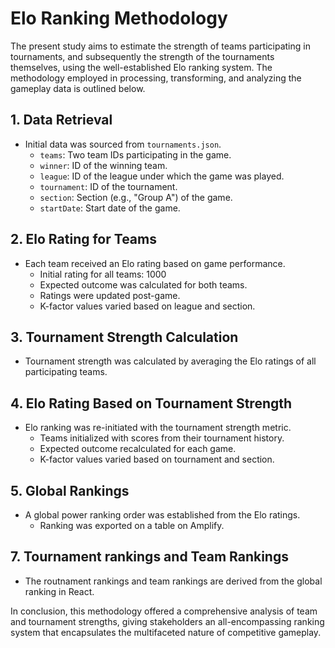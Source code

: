 # Elo Ranking Methodology

The present study aims to estimate the strength of teams participating in tournaments, and subsequently the strength of the tournaments themselves, using the well-established Elo ranking system. The methodology employed in processing, transforming, and analyzing the gameplay data is outlined below.

## 1. Data Retrieval

- Initial data was sourced from `tournaments.json`.
  - `teams`: Two team IDs participating in the game.
  - `winner`: ID of the winning team.
  - `league`: ID of the league under which the game was played.
  - `tournament`: ID of the tournament.
  - `section`: Section (e.g., "Group A") of the game.
  - `startDate`: Start date of the game.

## 2. Elo Rating for Teams

- Each team received an Elo rating based on game performance.
  - Initial rating for all teams: 1000
  - Expected outcome was calculated for both teams.
  - Ratings were updated post-game.
  - K-factor values varied based on league and section.

## 3. Tournament Strength Calculation

- Tournament strength was calculated by averaging the Elo ratings of all participating teams.

## 4. Elo Rating Based on Tournament Strength

- Elo ranking was re-initiated with the tournament strength metric.
  - Teams initialized with scores from their tournament history.
  - Expected outcome recalculated for each game.
  - K-factor values varied based on tournament and section.

## 5. Global Rankings

- A global power ranking order was established from the Elo ratings.
  - Ranking was exported on a table on Amplify.

## 7. Tournament rankings and Team Rankings

- The routnament rankings and team rankings are derived from the global ranking in React.

  
In conclusion, this methodology offered a comprehensive analysis of team and tournament strengths, giving stakeholders an all-encompassing ranking system that encapsulates the multifaceted nature of competitive gameplay.

